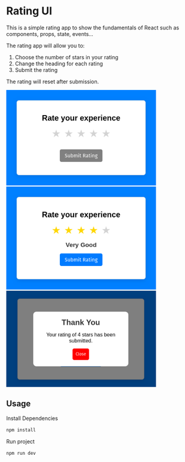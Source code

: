 # Rating UI

This is a simple rating app to show the fundamentals of React such as components, props, state, events...

The rating app will allow you to:
1) Choose the number of stars in your rating
2) Change the heading for each rating
3) Submit the rating

The rating will reset after submission. 

<img src="./public/screen1.png" width="400" />
<img src="./public/screen2.png" width="400" />
<img src="./public/screen3.png" width="400" />

## Usage

Install Dependencies

```bash
npm install
```

Run project

```bash
npm run dev
```
